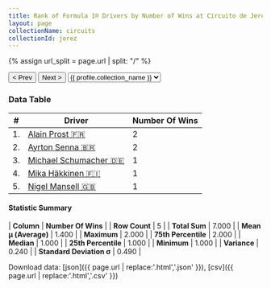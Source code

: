 ```yaml
---
title: Rank of Formula 1® Drivers by Number of Wins at Circuito de Jerez
layout: page
collectionName: circuits
collectionId: jerez
---
```


{% assign url_split = page.url | split: "/" %}
<div id="collection-navigation">
<button onclick="selector.options[selector.selectedIndex-1].value && (window.location = selector.options[selector.selectedIndex-1].value);">&lt; Prev</button>
<button onclick="selector.options[selector.selectedIndex+1].value && (window.location = selector.options[selector.selectedIndex+1].value);">Next &gt;</button>
<select id="selector" onchange="this.options[this.selectedIndex].value && (window.location = this.options[this.selectedIndex].value);">
  {% for collectionId in site.data[page.collectionName].refs %}
    {% if collectionId == page.collectionId %}
      {% assign selected = "selected" %}
    {% else %}
      {% assign selected = "" %}
    {% endif %}
    {% assign profile = site.data[page.collectionName][collectionId].profile %}
    <option value="/f1/{{ page.collectionName }}/{{ collectionId }}/{{ url_split[4] }}" {{ selected }}>{{ profile.collection_name }}</option>
  {% endfor %}
</select>
</div>

<canvas id="chart" width="400" height="180"></canvas>
<script>
var data = {
  "labels" : [
    "Alain Prost",
    "Ayrton Senna",
    "Michael Schumacher",
    "Mika Häkkinen",
    "Nigel Mansell"
  ],
  "datasets" : [
    {
      "label" : "Number Of Wins",
      "data" : [
        2,
        2,
        1,
        1,
        1
      ],
      "borderColor" : [
        "#1D181E",
        "#1D181E",
        "#1D181E",
        "#1D181E",
        "#1D181E"
      ],
      "borderWidth" : 1,
      "backgroundColor" : [
        "#9C8E8D",
        "#9C8E8D",
        "#9C8E8D",
        "#9C8E8D",
        "#9C8E8D"
      ]
    }
  ]
};
var options = {
  legend: {
    display: false
  },
  scales: {
    xAxes: [{
      ticks: {
        beginAtZero: true,
        maxRotation: 180,
        display: window.innerWidth > 800
      }
    }],
    yAxes: [{
      ticks: {
        beginAtZero: true
      }
    }]
  },
  onResize: function(chart, size) {
    chart.options.scales.xAxes[0].ticks.display = size.width > 800;
  }
};
var chart = new Chart("chart", {
    data: data,
    type: 'bar',
    options: options
});
</script>



### Data Table

| # | Driver | Number Of Wins |
|--|--|--|
| 1. | [Alain Prost 🇫🇷](/f1/drivers/prost) | 2 |
| 2. | [Ayrton Senna 🇧🇷](/f1/drivers/senna) | 2 |
| 3. | [Michael Schumacher 🇩🇪](/f1/drivers/michael_schumacher) | 1 |
| 4. | [Mika Häkkinen 🇫🇮](/f1/drivers/hakkinen) | 1 |
| 5. | [Nigel Mansell 🇬🇧](/f1/drivers/mansell) | 1 |

#### Statistic Summary

| **Column** | **Number Of Wins** |
| **Row Count** | 5 |
| **Total Sum** | 7.000 |
| **Mean μ (Average)** | 1.400 |
| **Maximum** | 2.000 |
| **75th Percentile** | 2.000 |
| **Median** | 1.000 |
| **25th Percentile** | 1.000 |
| **Minimum** | 1.000 |
| **Variance** | 0.240 |
| **Standard Deviation σ** | 0.490 |

Download data: [json]({{ page.url | replace:'.html','.json' }}), [csv]({{ page.url | replace:'.html','.csv' }})
